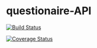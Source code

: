 # questionaire-API

[![Build Status](https://travis-ci.com/tolumide-ng/questionaire-API.svg?branch=develop)](https://travis-ci.com/tolumide-ng/questionaire-API)

[![Coverage Status](https://coveralls.io/repos/github/tolumide-ng/questionaire-API/badge.svg?branch=develop)](https://coveralls.io/github/tolumide-ng/questionaire-API?branch=develop)